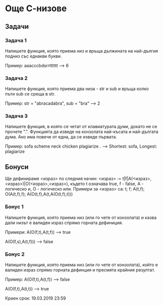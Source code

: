 # Още С-низове

## Задачи

### Задача 1

Напишете функция, която приема низ и връща дължината на най-дългия подниз със еднакви букви.

Пример:
aaacccbdsrrtttttt --> 6

### Задача 2

Напишете функция, която приема два низа - str и sub и връща колко пъти sub се среща в str.

Пример:
str = "abracadabra", sub = "bra" --> 2 

### Задача 3

Напишете функция, в която се четат от клавиатурата думи, докато не се прочете ".". Функцията да изведе на конзолата най-късата и най-дългата дума. Ако има повече от една, да се изведе първата.

Пример:
sofa scheme neck chicken plagiarize . --> Shortest: sofa, Longest: plagiarize 

## Бонуси

Ще дефинираме <израз> по следния начин: <израз> := t|f|A(<израз>,<израз>)|O(<израз>,<израз>), където t означава true, f - false, A - логическо и, О - логическо или. Примери за <израз> са: t; f; A(t,f); O(A(t,f),f); A(O(t,f),A(t,A(O(t,f),t)))

### Бонус 1

Напишете функция, която приема низ (или го чете от конзолата) и казва дали низът е валиден израз спрямо горната дефиниция.

Примери:
А(О(f,t),A(t,f))  --> true

А(О(f,s),A(t,f))) --> false

### Бонус 2

Напишете функция, която приема низ (или го чете от конзолата), който е валиден израз спрямо горната дефинция и пресмята крайния резултат.

Пример:
А(О(f,t),A(t,f)) --> false

А(О(f,t),A(t,t)) --> true 

Краен срок: 19.03.2019 23:59